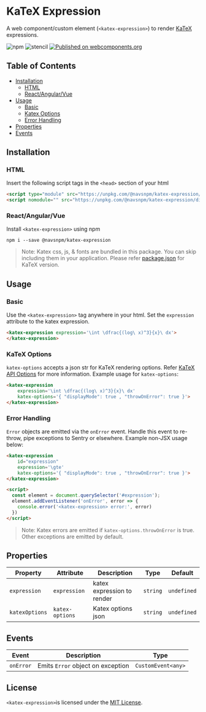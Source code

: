 

# KaTeX Expression

A web component/custom element (`<katex-expression>`) to render [KaTeX](https://katex.org/) expressions. 

![npm](https://img.shields.io/npm/v/@navsnpm/katex-expression.svg)
![stencil](https://img.shields.io/badge/-Built%20With%20Stencil-16161d.svg?logo=data%3Aimage%2Fsvg%2Bxml%3Bbase64%2CPD94bWwgdmVyc2lvbj0iMS4wIiBlbmNvZGluZz0idXRmLTgiPz4KPCEtLSBHZW5lcmF0b3I6IEFkb2JlIElsbHVzdHJhdG9yIDE5LjIuMSwgU1ZHIEV4cG9ydCBQbHVnLUluIC4gU1ZHIFZlcnNpb246IDYuMDAgQnVpbGQgMCkgIC0tPgo8c3ZnIHZlcnNpb249IjEuMSIgaWQ9IkxheWVyXzEiIHhtbG5zPSJodHRwOi8vd3d3LnczLm9yZy8yMDAwL3N2ZyIgeG1sbnM6eGxpbms9Imh0dHA6Ly93d3cudzMub3JnLzE5OTkveGxpbmsiIHg9IjBweCIgeT0iMHB4IgoJIHZpZXdCb3g9IjAgMCA1MTIgNTEyIiBzdHlsZT0iZW5hYmxlLWJhY2tncm91bmQ6bmV3IDAgMCA1MTIgNTEyOyIgeG1sOnNwYWNlPSJwcmVzZXJ2ZSI%2BCjxzdHlsZSB0eXBlPSJ0ZXh0L2NzcyI%2BCgkuc3Qwe2ZpbGw6I0ZGRkZGRjt9Cjwvc3R5bGU%2BCjxwYXRoIGNsYXNzPSJzdDAiIGQ9Ik00MjQuNywzNzMuOWMwLDM3LjYtNTUuMSw2OC42LTkyLjcsNjguNkgxODAuNGMtMzcuOSwwLTkyLjctMzAuNy05Mi43LTY4LjZ2LTMuNmgzMzYuOVYzNzMuOXoiLz4KPHBhdGggY2xhc3M9InN0MCIgZD0iTTQyNC43LDI5Mi4xSDE4MC40Yy0zNy42LDAtOTIuNy0zMS05Mi43LTY4LjZ2LTMuNkgzMzJjMzcuNiwwLDkyLjcsMzEsOTIuNyw2OC42VjI5Mi4xeiIvPgo8cGF0aCBjbGFzcz0ic3QwIiBkPSJNNDI0LjcsMTQxLjdIODcuN3YtMy42YzAtMzcuNiw1NC44LTY4LjYsOTIuNy02OC42SDMzMmMzNy45LDAsOTIuNywzMC43LDkyLjcsNjguNlYxNDEuN3oiLz4KPC9zdmc%2BCg%3D%3D&colorA=16161d&style=flat-square)
[![Published on webcomponents.org](https://img.shields.io/badge/webcomponents.org-published-blue.svg)](https://www.webcomponents.org/element/@navsnpm/katex-expression)

## Table of Contents

- [Installation](#installation)
	- [HTML](#html)
	- [React/Angular/Vue](#reactangularvue)
- [Usage](#usage)
	- [Basic](#basic)
	- [Katex Options](#katex-options)
	- [Error Handling](#error-handling)
- [Properties](#properties)
- [Events](#events)

## Installation

### HTML

Insert the following script tags in the `<head>` section of your html

```html
<script type="module" src="https://unpkg.com/@navsnpm/katex-expression/dist/katex-expression/katex-expression.esm.js"></script>
<script nomodule="" src="https://unpkg.com/@navsnpm/katex-expression/dist/katex-expression/katex-expression.js"></script>
```

### React/Angular/Vue

Install `<katex-expression>` using npm
	
```
npm i --save @navsnpm/katex-expression
```

> Note: Katex css, js, & fonts are bundled in this package. You can skip including them in your application. Please refer [package.json](./package.json) for KaTeX version.

## Usage

### Basic 

Use the `<katex-expression>` tag anywhere in your html. Set the `expression` attribute to the katex expression.

```html
<katex-expression expression='\int \dfrac{(log\ x)^3}{x}\ dx'>
</katex-expression>
```

<!--
```
<custom-element-demo>
<template>
<script type="module" src="https://unpkg.com/@navsnpm/katex-expression/dist/katex-expression/katex-expression.esm.js"></script>
<script nomodule="" src="https://unpkg.com/@navsnpm/katex-expression/dist/katex-expression/katex-expression.js"></script>
<h4>Editable Demo</h4>
<katex-expression expression='\int \dfrac{(log\ x)^3}{x}\ dx'>
</katex-expression>
</template>
</custom-element-demo>
```
-->


### KaTeX Options

`katex-options` accepts a json str for KaTeX rendering options. Refer [KaTeX API Options](https://katex.org/docs/options.html) for more information. Example usage for `katex-options`:

```html
<katex-expression 
	expression='\int \dfrac{(log\ x)^3}{x}\ dx' 
	katex-options='{ "displayMode": true , "throwOnError": true }'>
</katex-expression>
```

### Error Handling

`Error` objects are emitted via the `onError` event. Handle this event to re-throw, pipe exceptions to Sentry or elsewhere. Example non-JSX usage below:

```html
<katex-expression 
	id="expression"
	expression='\gte' 
	katex-options='{ "displayMode": true , "throwOnError": true }'>
</katex-expression>

<script>
  const element = document.querySelector('#expression');
  element.addEventListener('onError', error => { 
    console.error('<katex-expression> error:', error)
  })
</script>
```

> Note: Katex errors are emitted if `katex-options.throwOnError` is true. Other exceptions are emitted by default.

## Properties

| Property       | Attribute       | Description                | Type     | Default     |
| -------------- | --------------- | -------------------------- | -------- | ----------- |
| `expression`   | `expression`    | katex expression to render | `string` | `undefined` |
| `katexOptions` | `katex-options` | Katex options json         | `string` | `undefined` |


## Events

| Event     | Description                     | Type               |
| --------- | ------------------------------- | ------------------ |
| `onError` | Emits `Error` object on exception | `CustomEvent<any>` |

## License

`<katex-expression>`is licensed under the [MIT License](http://opensource.org/licenses/MIT).

